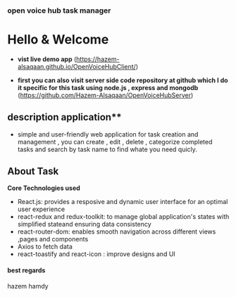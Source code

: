 ### open voice hub task manager
# Hello & Welcome
- **vist live demo app**
(https://hazem-alsaqaan.github.io/OpenVoiceHubClient/)

- **first you can also visit server side code repository at github which I do it specific for this task using node.js , express and mongodb**
(https://github.com/Hazem-Alsaqaan/OpenVoiceHubServer)

## description application**
- simple and user-friendly web application for task creation and management , you can create , edit , delete , categorize completed tasks and search by task name to find whate you need quicly.


## About Task
**Core Technologies used** 
* React.js: provides a resposive and dynamic user interface for an optimal user experience
* react-redux and redux-toolkit: to manage global application's states with simplified stateand ensuring data consistency
* react-router-dom: enables smooth navigation across different views ,pages and components
* Axios to fetch data
* react-toastify and react-icon : improve designs and UI

#### best regards
hazem hamdy
